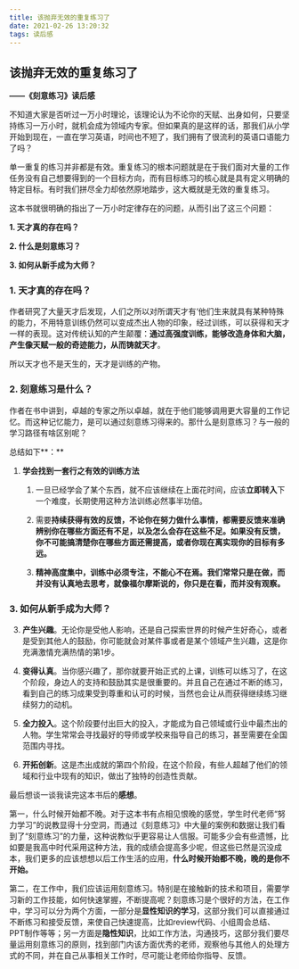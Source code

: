 ```yaml
---
title: 该抛弃无效的重复练习了
date: 2021-02-26 13:20:32
tags: 读后感
---
```

## 该抛弃无效的重复练习了

**——《刻意练习》读后感**

不知道大家是否听过一万小时理论，该理论认为不论你的天赋、出身如何，只要坚持练习一万小时，就机会成为领域内专家。但如果真的是这样的话，那我们从小学开始到现在，一直在学习英语，时间也不短了，我们拥有了很流利的英语口语能力了吗？

单一重复的练习并非都是有效。重复练习的根本问题就是在于我们面对大量的工作任务没有自己想要得到的一个目标方向，而有目标练习的核心就是具有定义明确的特定目标。有时我们拼尽全力却依然原地踏步，这大概就是无效的重复练习。

这本书就很明确的指出了一万小时定律存在的问题，从而引出了这三个问题：

**1. 天才真的存在吗？**

**2. 什么是刻意练习？**

**3. 如何从新手成为大师？**

### 1.  **天才真的存在吗？**

作者研究了大量天才后发现，人们之所以对所谓天才有‘他们生来就具有某种特殊的能力，不用特意训练仍然可以变成杰出人物的印象，经过训练，可以获得和天才一样的表现。这对传统认知的产生颠覆：**通过高强度训练，能够改造身体和大脑，产生像天赋一般的奇迹能力，从而铸就天才**。

所以天才也不是天生的，天才是训练的产物。

### 2.  **刻意练习是什么**？

作者在书中讲到，卓越的专家之所以卓越，就在于他们能够调用更大容量的工作记忆。而这种记忆能力，是可以通过刻意练习得来的。那什么是刻意练习？与一般的学习路径有啥区别呢？

总结如下**：**

1.  **学会找到一套行之有效的训练方法**

    1.  一旦已经学会了某个东西，就不应该继续在上面花时间，应该**立即转入**下一个难度，长期使用这种方法训练必然事半功倍。

    2.  需要**持续获得有效的反馈，不论你在努力做什么事情，都需要反馈来准确辨别你在哪些方面还有不足，以及怎么会存在这些不足。如果没有反馈，你不可能搞清楚你在哪些方面还需提高，或者你现在离实现你的目标有多远。**

    3.  **精神高度集中，训练中必须专注，不能心不在焉。我们常常只是在做，而并没有认真地去思考，就像福尔摩斯说的，你只是在看，而并没有观察。**

### 3.  **如何从新手成为大师？**

3.  **产生兴趣**。无论你是受他人影响，还是自己探索世界的时候产生好奇心，或者是受到其他人的鼓励，你可能就会对某件事或者是某个领域产生兴趣，这是你充满激情充满热情的第1步。

4.  **变得认真**。当你感兴趣了，那你就要开始正式的上课，训练可以练习了，在这个阶段，身边人的支持和鼓励其实是很重要的。并且自己在通过不断的练习，看到自己的练习成果受到尊重和认可的时候，当然也会让从而获得继续练习继续努力的动机。

5.  **全力投入**。这个阶段要付出巨大的投入，才能成为自己领域或行业中最杰出的人物。学生常常会寻找最好的导师或学校来指导自己的练习，甚至需要在全国范围内寻找。

6.  **开拓创新**。这是杰出成就的第四个阶段，在这个阶段，有些人超越了他们的领域和行业中现有的知识，做出了独特的创造性贡献。

最后想谈一谈我读完这本书后的**感想**。

第一，什么时候开始都不晚。对于这本书有点相见恨晚的感觉，学生时代老师“努力学习”的说教显得十分空洞，而通过《刻意练习》中大量的案例和数据让我们看到了“刻意练习”的力量，这种说教似乎更容易让人信服。可能多少会有些遗憾，比如要是我高中时代采用这种方法，我的成绩会提高多少呢，但这些已然是沉没成本，我们更多的应该想想以后工作生活的应用，**什么时候开始都不晚，晚的是你不开始。**

第二，在工作中，我们应该运用刻意练习。特别是在接触新的技术和项目，需要学习新的工作技能，如何快速掌握，不断提高呢？刻意练习是个很好的方法，在工作中，学习可以分为两个方面，一部分是**显性知识的学习**，这部分我们可以直接通过不断练习和接受反馈，来使自己快速提高，比如review代码、小组周会总结、PPT制作等等；另一方面是**隐性知识**，比如工作方法，沟通技巧，这部分我们要尽量运用刻意练习的原则，找到部门内该方面优秀的老师，观察他与其他人的处理方式的不同，并在自己从事相关工作时，尽可能让老师给你指导、反馈。

